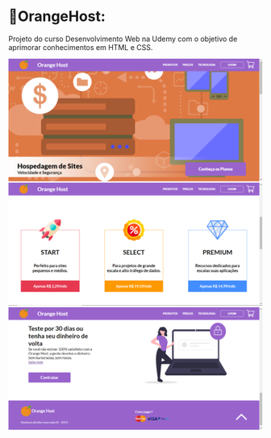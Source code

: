# 🍊OrangeHost:

Projeto do curso Desenvolvimento Web na Udemy com o objetivo de aprimorar conhecimentos em HTML e CSS.

![Layout do projeto](https://github.com/fabricioig863/OrangeHost/blob/master/Layout/Orange-image.png)
![Layout do projeto](https://github.com/fabricioig863/OrangeHost/blob/master/Layout/Orange-image2.png)
![Layout do projeto](https://github.com/fabricioig863/OrangeHost/blob/master/Layout/Orange-image3.png)
